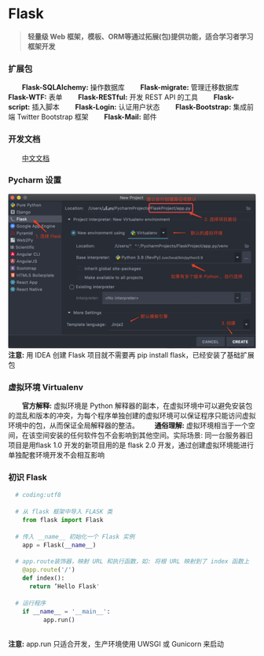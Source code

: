 # Flask

>**轻量级 Web 框架，模板、ORM等通过拓展(包)提供功能，适合学习者学习框架开发**

### 扩展包
&emsp;&emsp;**Flask-SQLAIchemy:** 操作数据库
&emsp;&emsp;**Flask-migrate:** 管理迁移数据库
&emsp;&emsp;**Flask-WTF:** 表单
&emsp;&emsp;**Flask-RESTful:** 开发 REST API 的工具
&emsp;&emsp;**Flask-script:** 插入脚本
&emsp;&emsp;**Flask-Login:** 认证用户状态
&emsp;&emsp;**Flask-Bootstrap:** 集成前端 Twitter Bootstrap 框架
&emsp;&emsp;**Flask-Mail:** 邮件
### 开发文档
&emsp;&emsp;[中文文档](https://dormousehole.readthedocs.io/en/latest/)
### Pycharm 设置
![](/assets/QQ20200410-093437@2x.png)
**注意:** 用 IDEA 创建 Flask 项目就不需要再 pip install flask，已经安装了基础扩展包
### 虚拟环境 Virtualenv
&emsp;&emsp;**官方解释:** 虚拟环境是 Python 解释器的副本，在虚拟环境中可以避免安装包的混乱和版本的冲突，为每个程序单独创建的虚拟环境可以保证程序只能访问虚拟环境中的包，从而保证全局解释器的整洁。
&emsp;&emsp;**通俗理解:** 虚拟环境相当于一个空间，在该空间安装的任何软件包不会影响到其他空间。实际场景: 同一台服务器旧项目是用flask 1.0 开发的新项目用的是 flask 2.0 开发，通过创建虚拟环境能进行单独配套环境开发不会相互影响


### 初识 Flask

```python
  # coding:utf8
  
  # 从 flask 框架中导入 FLASK 类
    from flask import Flask
  
  # 传入 __name__ 初始化一个 Flask 实例
    app = Flask(__name__)
    
  # app.route装饰器，映射 URL 和执行函数，如: 将根 URL 映射到了 index 函数上
    @app.route('/')
    def index():
      return ’Hello Flask'
      
  # 运行程序
    if __name__ = '__main__':
          app.run()
  
```
**注意:** app.run 只适合开发，生产环境使用 UWSGI 或 Gunicorn 来启动























